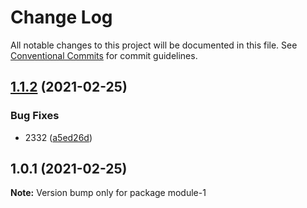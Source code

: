 # Change Log

All notable changes to this project will be documented in this file.
See [Conventional Commits](https://conventionalcommits.org) for commit guidelines.

## [1.1.2](https://github.com/ZengTianShengZ/lerna-demo2/compare/module-1@1.1.1...module-1@1.1.2) (2021-02-25)


### Bug Fixes

* 2332 ([a5ed26d](https://github.com/ZengTianShengZ/lerna-demo2/commit/a5ed26d73c2057ec0436b1c30930aeba0dda0877))





## 1.0.1 (2021-02-25)

**Note:** Version bump only for package module-1
